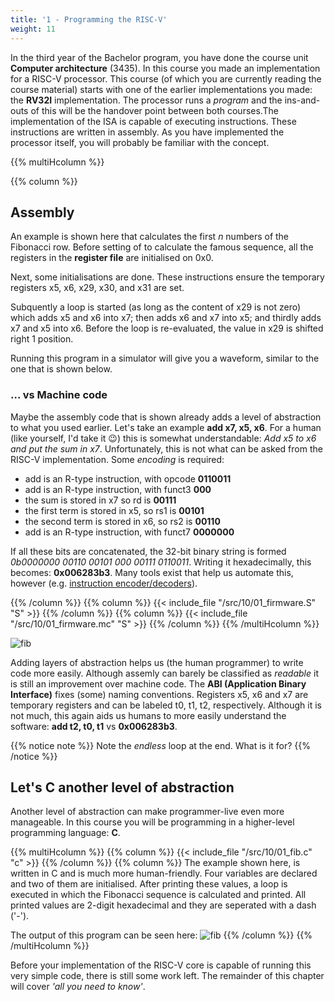 ```yaml
---
title: '1 - Programming the RISC-V'
weight: 11
---
```


In the third year of the Bachelor program, you have done the course unit **Computer architecture** (3435). In this course you made an implementation for a RISC-V processor. This course (of which you are currently reading the course material) starts with one of the earlier implementations you made: the **RV32I** implementation. The processor runs a *program* and the ins-and-outs of this will be the handover point between both courses.The implementation of the ISA is capable of executing instructions. These instructions are written in assembly. As you have implemented the processor itself, you will probably be familiar with the concept. 


{{% multiHcolumn %}}

{{% column %}}

## Assembly

An example is shown here that calculates the first *n* numbers of the Fibonacci row. Before setting of to calculate the famous sequence, all the registers in the **register file** are initialised on 0x0.

Next, some initialisations are done. These instructions ensure the temporary registers x5, x6, x29, x30, and x31 are set. 

Subquently a loop is started (as long as the content of x29 is not zero) which adds x5 and x6 into x7; then adds x6 and x7 into x5; and thirdly adds x7 and x5 into x6.
Before the loop is re-evaluated, the value in x29 is shifted right 1 position.

Running this program in a simulator will give you a waveform, similar to the one that is shown below.

### ... vs Machine code

Maybe the assembly code that is shown already adds a level of abstraction to what you used earlier. Let's take an example **add x7, x5, x6**. For a human (like yourself, I'd take it :wink:) this is somewhat understandable: *Add x5 to x6 and put the sum in x7*. Unfortunately, this is not what can be asked from the RISC-V implementation. Some *encoding* is required:

* add is an R-type instruction, with opcode **0110011**
* add is an R-type instruction, with funct3 **000**
* the sum is stored in x7 so rd is **00111**
* the first term is stored in x5, so rs1 is **00101**
* the second term is stored in x6, so rs2 is **00110**
* add is an R-type instruction, with funct7 **0000000**

If all these bits are concatenated, the 32-bit binary string is formed *0b0000000 00110 00101 000 00111 0110011*. Writing it hexadecimally, this becomes: **0x006283b3**. Many tools exist that help us automate this, however (e.g. [instruction encoder/decoders](https://luplab.gitlab.io/rvcodecjs/#q=007302b3&abi=true&isa=AUTO)).

{{% /column %}}
{{% column %}}
{{< include_file "/src/10/01_firmware.S" "S" >}}
{{% /column %}}
{{% column %}}
{{< include_file "/src/10/01_firmware.mc" "S" >}}
{{% /column %}}
{{% /multiHcolumn %}}

![fib](/img/10/sim_fib.png)

Adding layers of abstraction helps us (the human programmer) to write code more easily. Although assemly can barely be classified as *readable* it is still an improvement over machine code. The **ABI (Application Binary Interface)** fixes (some) naming conventions. Registers x5, x6 and x7 are temporary registers and can be labeled t0, t1, t2, respectively. Although it is not much, this again aids us humans to more easily understand the software: **add t2, t0, t1** vs **0x006283b3**.

{{% notice note %}}
Note the *endless* loop at the end. What is it for?
{{% /notice %}}

## Let's **C** another level of abstraction

Another level of abstraction can make programmer-live even more manageable. In this course you will be programming in a higher-level programming language: **C**.

{{% multiHcolumn %}}
{{% column %}}
{{< include_file "/src/10/01_fib.c" "c" >}}
{{% /column %}}
{{% column %}}
The example shown here, is written in C and is much more human-friendly. Four variables are declared and two of them are initialised. After printing these values, a loop is executed in which the Fibonacci sequence is calculated and printed. All printed values are 2-digit hexadecimal and they are seperated with a dash ('-').

The output of this program can be seen here:
![fib](/img/10/sim_c.png)
{{% /column %}}
{{% /multiHcolumn %}}



Before your implementation of the RISC-V core is capable of running this very simple code, there is still some work left. The remainder of this chapter will cover *'all you need to know'*. 
